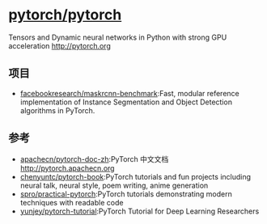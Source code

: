 # [pytorch/pytorch](https://github.com/pytorch/pytorch)

Tensors and Dynamic neural networks in Python with strong GPU acceleration http://pytorch.org

## 项目

* [facebookresearch/maskrcnn-benchmark](https://github.com/facebookresearch/maskrcnn-benchmark):Fast, modular reference implementation of Instance Segmentation and Object Detection algorithms in PyTorch.

## 参考

* [apachecn/pytorch-doc-zh](https://github.com/apachecn/pytorch-doc-zh):PyTorch 中文文档 http://pytorch.apachecn.org
* [chenyuntc/pytorch-book](https://github.com/chenyuntc/pytorch-book):PyTorch tutorials and fun projects including neural talk, neural style, poem writing, anime generation
* [spro/practical-pytorch](https://github.com/spro/practical-pytorch):PyTorch tutorials demonstrating modern techniques with readable code
* [yunjey/pytorch-tutorial](https://github.com/yunjey/pytorch-tutorial):PyTorch Tutorial for Deep Learning Researchers
